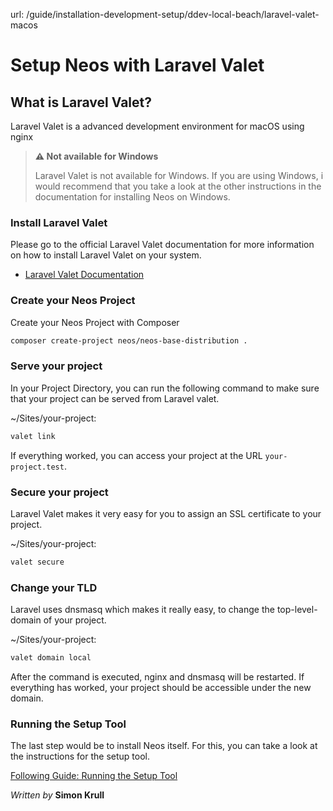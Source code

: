 url: /guide/installation-development-setup/ddev-local-beach/laravel-valet-macos
# Setup Neos with Laravel Valet

## What is Laravel Valet?

Laravel Valet is a advanced development environment for macOS using nginx

> **⚠️ Not available for Windows**
> 
> Laravel Valet is not available for Windows. If you are using Windows, i would recommend that you take a look at the other instructions in the documentation for installing Neos on Windows.

### Install Laravel Valet

Please go to the official Laravel Valet documentation for more information on how to install Laravel Valet on your system.

*   [Laravel Valet Documentation](https://laravel.com/docs/10.x/valet)

### Create your Neos Project

Create your Neos Project with Composer

```bash
composer create-project neos/neos-base-distribution .
```

### Serve your project

In your Project Directory, you can run the following command to make sure that your project can be served from Laravel valet.

~/Sites/your-project:
```bash
valet link
```

If everything worked, you can access your project at the URL `your-project.test`.

### Secure your project

Laravel Valet makes it very easy for you to assign an SSL certificate to your project.

~/Sites/your-project:
```bash
valet secure
```

### Change your TLD

Laravel uses dnsmasq which makes it really easy, to change the top-level-domain of your project.

~/Sites/your-project:
```bash
valet domain local
```

After the command is executed, nginx and dnsmasq will be restarted. If everything has worked, your project should be accessible under the new domain.

### Running the Setup Tool

The last step would be to install Neos itself. For this, you can take a look at the instructions for the setup tool.

[Following Guide: Running the Setup Tool](/guide/installation-development-setup/running-the-setup-tool)

_Written by_ **Simon Krull**